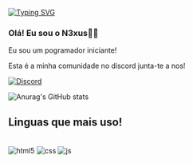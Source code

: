 [![Typing SVG](https://readme-typing-svg.herokuapp.com?color=632883&lines=Welcome+to+my+profile)](https://git.io/typing-svg)

### Olá! Eu sou o N3xus🖐🏼 
Eu sou um pogramador iniciante!

Esta é a minha comunidade no discord junta-te a nos!

[![Discord](https://img.shields.io/badge/Discord-7289DA?style=for-the-badge&logo=discord&logoColor=white)](https://discord.gg/shFQXkgWsJ)

![Anurag's GitHub stats](https://github-readme-stats.vercel.app/api?username=N3xus014&show_icons=true&theme=dracula)

## Linguas que mais uso!

<div style="display: inline_block"><br/>
    <img align="center" alt="html5" src="https://img.shields.io/badge/HTML5-E34F26?style=for-the-badge&logo=html5&logoColor=white" />
    <img align="center" alt="css" src="https://img.shields.io/badge/CSS3-1572B6?style=for-the-badge&logo=css3&logoColor=white" />
    <img align="center" alt="js" src="https://img.shields.io/badge/JavaScript-F7DF1E?style=for-the-badge&logo=javascript&logoColor=black" />
</div>
